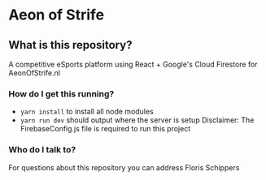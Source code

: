 # Aeon of Strife #
## What is this repository? ##
A competitive eSports platform using React + Google's Cloud Firestore for AeonOfStrife.nl

### How do I get this running? ###
* `yarn install` to install all node modules
* `yarn run dev` should output where the server is setup
Disclaimer: The FirebaseConfig.js file is required to run this project

### Who do I talk to? ###
For questions about this repository you can address Floris Schippers
